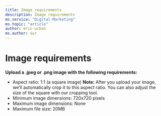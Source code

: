 ```yaml
---
title: Image requirements
description: Image requirements
ms.service: "Digital-Marketing"
ms.topic: "article"
author: eric-urban
ms.author: eur
---
```


# Image requirements

**Upload a .jpeg or .png image with the following requirements:**
- Aspect ratio: 1:1 (a square image) 			**Note:**  After you upload your image, we’ll automatically crop it to this aspect ratio. You can also adjust the size of the square with our cropping tool.
- Minimum image dimensions: 720x720 pixels
- Maximum image dimensions: None
- Maximum file size: 20MB


